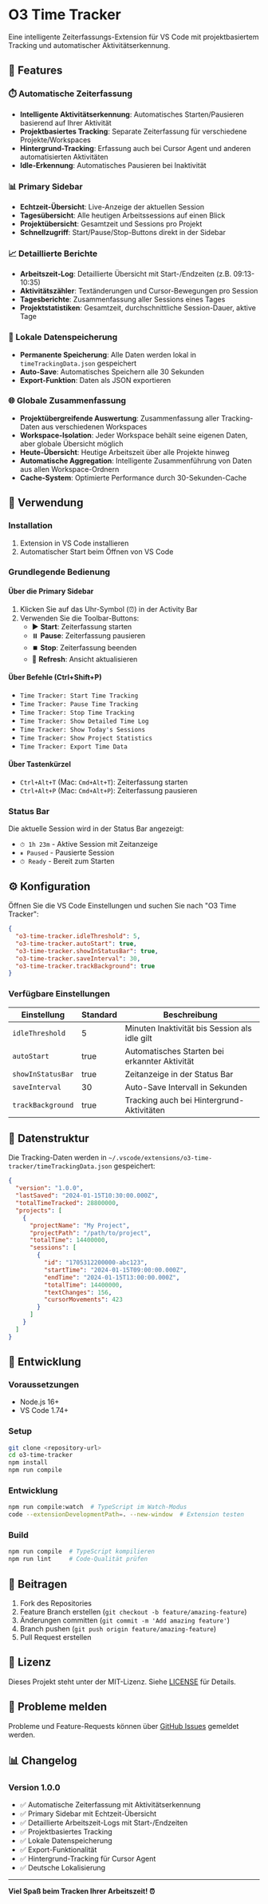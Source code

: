 # O3 Time Tracker

Eine intelligente Zeiterfassungs-Extension für VS Code mit projektbasiertem Tracking und automatischer Aktivitätserkennung.

## 🚀 Features

### ⏱️ Automatische Zeiterfassung
- **Intelligente Aktivitätserkennung**: Automatisches Starten/Pausieren basierend auf Ihrer Aktivität
- **Projektbasiertes Tracking**: Separate Zeiterfassung für verschiedene Projekte/Workspaces
- **Hintergrund-Tracking**: Erfassung auch bei Cursor Agent und anderen automatisierten Aktivitäten
- **Idle-Erkennung**: Automatisches Pausieren bei Inaktivität

### 📊 Primary Sidebar
- **Echtzeit-Übersicht**: Live-Anzeige der aktuellen Session
- **Tagesübersicht**: Alle heutigen Arbeitssessions auf einen Blick
- **Projektübersicht**: Gesamtzeit und Sessions pro Projekt
- **Schnellzugriff**: Start/Pause/Stop-Buttons direkt in der Sidebar

### 📈 Detaillierte Berichte
- **Arbeitszeit-Log**: Detaillierte Übersicht mit Start-/Endzeiten (z.B. 09:13-10:35)
- **Aktivitätszähler**: Textänderungen und Cursor-Bewegungen pro Session
- **Tagesberichte**: Zusammenfassung aller Sessions eines Tages
- **Projektstatistiken**: Gesamtzeit, durchschnittliche Session-Dauer, aktive Tage

### 💾 Lokale Datenspeicherung
- **Permanente Speicherung**: Alle Daten werden lokal in `timeTrackingData.json` gespeichert
- **Auto-Save**: Automatisches Speichern alle 30 Sekunden
- **Export-Funktion**: Daten als JSON exportieren

### 🌐 Globale Zusammenfassung
- **Projektübergreifende Auswertung**: Zusammenfassung aller Tracking-Daten aus verschiedenen Workspaces
- **Workspace-Isolation**: Jeder Workspace behält seine eigenen Daten, aber globale Übersicht möglich
- **Heute-Übersicht**: Heutige Arbeitszeit über alle Projekte hinweg
- **Automatische Aggregation**: Intelligente Zusammenführung von Daten aus allen Workspace-Ordnern
- **Cache-System**: Optimierte Performance durch 30-Sekunden-Cache

## 🎯 Verwendung

### Installation
1. Extension in VS Code installieren
2. Automatischer Start beim Öffnen von VS Code

### Grundlegende Bedienung

#### Über die Primary Sidebar
1. Klicken Sie auf das Uhr-Symbol (⏰) in der Activity Bar
2. Verwenden Sie die Toolbar-Buttons:
   - ▶️ **Start**: Zeiterfassung starten
   - ⏸️ **Pause**: Zeiterfassung pausieren
   - ⏹️ **Stop**: Zeiterfassung beenden
   - 🔄 **Refresh**: Ansicht aktualisieren

#### Über Befehle (Ctrl+Shift+P)
- `Time Tracker: Start Time Tracking`
- `Time Tracker: Pause Time Tracking`
- `Time Tracker: Stop Time Tracking`
- `Time Tracker: Show Detailed Time Log`
- `Time Tracker: Show Today's Sessions`
- `Time Tracker: Show Project Statistics`
- `Time Tracker: Export Time Data`

#### Über Tastenkürzel
- `Ctrl+Alt+T` (Mac: `Cmd+Alt+T`): Zeiterfassung starten
- `Ctrl+Alt+P` (Mac: `Cmd+Alt+P`): Zeiterfassung pausieren

### Status Bar
Die aktuelle Session wird in der Status Bar angezeigt:
- `⏱ 1h 23m` - Aktive Session mit Zeitanzeige
- `⏸ Paused` - Pausierte Session
- `⏱ Ready` - Bereit zum Starten

## ⚙️ Konfiguration

Öffnen Sie die VS Code Einstellungen und suchen Sie nach "O3 Time Tracker":

```json
{
  "o3-time-tracker.idleThreshold": 5,
  "o3-time-tracker.autoStart": true,
  "o3-time-tracker.showInStatusBar": true,
  "o3-time-tracker.saveInterval": 30,
  "o3-time-tracker.trackBackground": true
}
```

### Verfügbare Einstellungen

| Einstellung | Standard | Beschreibung |
|-------------|----------|--------------|
| `idleThreshold` | 5 | Minuten Inaktivität bis Session als idle gilt |
| `autoStart` | true | Automatisches Starten bei erkannter Aktivität |
| `showInStatusBar` | true | Zeitanzeige in der Status Bar |
| `saveInterval` | 30 | Auto-Save Intervall in Sekunden |
| `trackBackground` | true | Tracking auch bei Hintergrund-Aktivitäten |

## 📁 Datenstruktur

Die Tracking-Daten werden in `~/.vscode/extensions/o3-time-tracker/timeTrackingData.json` gespeichert:

```json
{
  "version": "1.0.0",
  "lastSaved": "2024-01-15T10:30:00.000Z",
  "totalTimeTracked": 28800000,
  "projects": [
    {
      "projectName": "My Project",
      "projectPath": "/path/to/project",
      "totalTime": 14400000,
      "sessions": [
        {
          "id": "1705312200000-abc123",
          "startTime": "2024-01-15T09:00:00.000Z",
          "endTime": "2024-01-15T13:00:00.000Z",
          "totalTime": 14400000,
          "textChanges": 156,
          "cursorMovements": 423
        }
      ]
    }
  ]
}
```

## 🔧 Entwicklung

### Voraussetzungen
- Node.js 16+
- VS Code 1.74+

### Setup
```bash
git clone <repository-url>
cd o3-time-tracker
npm install
npm run compile
```

### Entwicklung
```bash
npm run compile:watch  # TypeScript im Watch-Modus
code --extensionDevelopmentPath=. --new-window  # Extension testen
```

### Build
```bash
npm run compile  # TypeScript kompilieren
npm run lint     # Code-Qualität prüfen
```

## 🤝 Beitragen

1. Fork des Repositories
2. Feature Branch erstellen (`git checkout -b feature/amazing-feature`)
3. Änderungen committen (`git commit -m 'Add amazing feature'`)
4. Branch pushen (`git push origin feature/amazing-feature`)
5. Pull Request erstellen

## 📝 Lizenz

Dieses Projekt steht unter der MIT-Lizenz. Siehe [LICENSE](LICENSE) für Details.

## 🐛 Probleme melden

Probleme und Feature-Requests können über [GitHub Issues](https://github.com/your-username/o3-time-tracker/issues) gemeldet werden.

## 📊 Changelog

### Version 1.0.0
- ✅ Automatische Zeiterfassung mit Aktivitätserkennung
- ✅ Primary Sidebar mit Echtzeit-Übersicht
- ✅ Detaillierte Arbeitszeit-Logs mit Start-/Endzeiten
- ✅ Projektbasiertes Tracking
- ✅ Lokale Datenspeicherung
- ✅ Export-Funktionalität
- ✅ Hintergrund-Tracking für Cursor Agent
- ✅ Deutsche Lokalisierung

---

**Viel Spaß beim Tracken Ihrer Arbeitszeit! ⏰** 